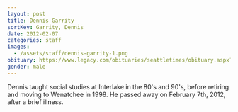 ```yaml
---
layout: post
title: Dennis Garrity
sortKey: Garrity, Dennis
date: 2012-02-07
categories: staff
images:
  - /assets/staff/dennis-garrity-1.png
obituary: https://www.legacy.com/obituaries/seattletimes/obituary.aspx?n=dennis-garrity&pid=155813968
gender: male
---
```

Dennis taught social studies at Interlake in the 80's and 90's, before retiring and moving to Wenatchee in 1998. He passed away on February 7th, 2012, after a brief illness.
